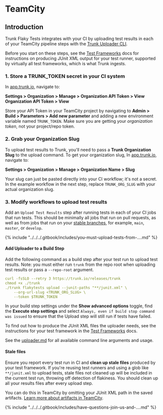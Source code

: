 # TeamCity

## Introduction

Trunk Flaky Tests integrates with your CI by uploading test results in each of your TeamCity pipeline steps with the [Trunk Uploader CLI](../../uploader.md).

Before you start on these steps, see the [Test Frameworks](../frameworks/) docs for instructions on producing JUnit XML output for your test runner, supported by virtually all test frameworks, which is what Trunk ingests.

### 1. Store a TRUNK\_TOKEN secret in your CI system

In [app.trunk.io](https://app.trunk.io/login?intent=flaky%20tests), navigate to:

**Settings > Organization > Manage > Organization API Token > View Organization API Token > View**

Store your API Token in your TeamCity project by navigating to **Admin > Build > Parameters > Add new parameter** and adding a new environment variable named `TRUNK_TOKEN`. Make sure you are getting your _organization token_, not your project/repo token.

### 2. Grab your Organization Slug

To upload test results to Trunk, you'll need to pass a **Trunk Organization Slug** to the upload command. To get your organization slug, In [app.trunk.io](https://app.trunk.io/login?intent=flaky%20tests), navigate to:

**Settings > Organization > Manage > Organization Name > Slug**

Your slug can just be pasted directly into your CI workflow; it's not a secret. In the example workflow in the next step, replace `TRUNK_ORG_SLUG` with your actual organization slug.

### 3. Modify workflows to upload test results

Add an `Upload Test Results` step after running tests in each of your CI jobs that run tests. This should be minimally all jobs that run on pull requests, as well as from jobs that run on your [stable branches](../../detection.md#stable-branches), for example, `main`, `master`, or `develop`.

{% include "../../../.gitbook/includes/you-must-upload-tests-from-....md" %}

#### Add Uploader to a Build Step

Add the following command as a build step after your test run to upload test results. Note: you must either run `trunk` from the repo root when uploading test results or pass a `--repo-root` argument.

```yaml
curl -fsSLO --retry 3 https://trunk.io/releases/trunk
chmod +x ./trunk
./trunk flakytests upload --junit-paths "**/junit.xml" \
    --org-url-slug <TRUNK_ORG_SLUG> \
    --token $TRUNK_TOKEN
```

In your build step settings under the **Show advanced options** toggle, find the **Execute step settings** and select `Always, even if build stop command was issued` to ensure that the Upload step will still run if tests have failed.

To find out how to produce the JUnit XML files the uploader needs, see the instructions for your test framework in the [Test Frameworks](https://docs.trunk.io/flaky-tests/frameworks) docs.

See the [uploader.md](../../uploader.md "mention") for all available command line arguments and usage.

#### Stale files

Ensure you report every test run in CI and **clean up stale files** produced by your test framework. If you're reusing test runners and using a glob like `**/junit.xml` to upload tests, stale files not cleaned up will be included in the current test run, throwing off detection of flakiness. You should clean up all your results files after every upload step.

You can do this in TeamCity by omitting your JUnit XML path in the saved artifacts. [Learn more about artifacts in TeamCity](https://www.jetbrains.com/help/teamcity/cloud/configure-and-run-your-first-build.html#Artifacts).

{% include "../../../.gitbook/includes/have-questions-join-us-and-....md" %}
